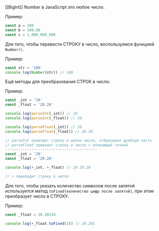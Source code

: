 [[BigInt]]
Number в JavaScript это любое число.

Пример:
```JavaScript
const a = 100
const b = 100.08
const c = 1_000_000_000
```

Для того, чтобы перевести СТРОКУ в число, воспользуемся функцией `Number()`.

Пример:
```JavaScript
const str = '100'
console.log(Number(str)) // 100
```

Ещё методы для преобразования СТРОК в число:

Пример:
```JavaScript
const _int = '20'
const _float = '20.20'

console.log(parseInt(_int)) // 20
console.log(parseInt(_float)) // 20

console.log(parseFloat(_int)) // 20
console.log(parseFloat(_float)) // 20.20

// parseInt приводит строку в целое число, отбрасывая дробную часть
// parseFloat приводит строку в число с плавающей точкой
------------------------------------------
const _int = '20'
const _float = '20.20'

console.log(+_int, +_float) // 20 20.20

// + переводит строку в число
```

Для того, чтобы указать количество символов после запятой используется метод `toFixed(количество цифр после запятой)`, при этом преобразует число в СТРОКУ.

Пример:
```JavaScript
const _float = 20.20134

console.log(+_float.toFixed(3)) // 20.201
```